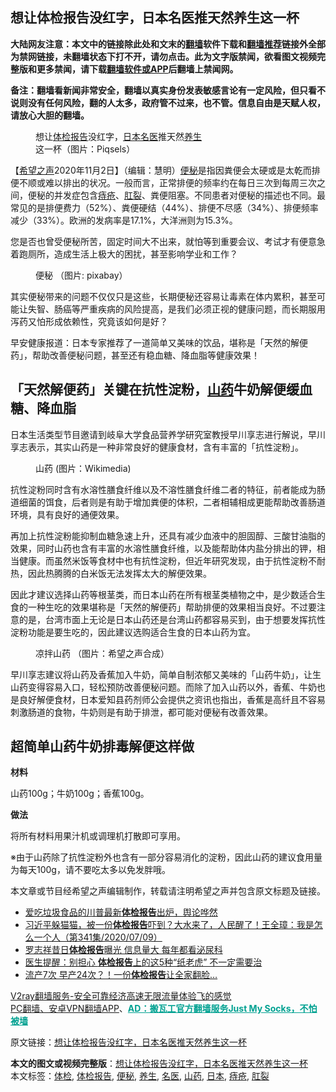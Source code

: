  <h2>想让体检报告没红字，日本名医推天然养生这一杯</h2> <p class="notice"><b>大陆网友注意：本文中的链接除此处和文末的<a href="https://github.com/bannedbook/fanqiang" >翻墙</a>软件下载和<a href="https://github.com/killgcd/justmysocks/blob/master/README.md">翻墙推荐</a>链接外全部为禁网链接，未翻墙状态下打不开，请勿点击。此为文字版禁闻，欲看图文视频完整版和更多禁闻，请下载<a href="https://github.com/bannedbook/fanqiang">翻墙软件或APP</a>后翻墙上禁闻网。</p><p>备注：翻墙看新闻非常安全，翻墙以真实身份发表敏感言论有一定风险，但只看不说则没有任何风险，翻的人太多，政府管不过来，也不管。信息自由是天赋人权，请放心大胆的翻墙。</b></p>  <div class="entry"> <figure><figcaption>想让<a href="https://www.bannedbook.org/bnews/tag/%E4%BD%93%E6%A3%80%E6%8A%A5%E5%91%8A/" class="st_tag internal_tag" rel="tag" title="标签 体检报告 下的日志">体检报告</a>没红字，<a href="https://www.bannedbook.org/bnews/tag/%e6%97%a5%e6%9c%ac/" class="st_tag internal_tag" rel="tag" title="标签 日本 下的日志">日本</a><a href="https://www.bannedbook.org/bnews/tag/%e5%90%8d%e5%8c%bb/" class="st_tag internal_tag" rel="tag" title="标签 名医 下的日志">名医</a>推天然<a href="https://www.bannedbook.org/bnews/tag/%e5%85%bb%e7%94%9f/" class="st_tag internal_tag" rel="tag" title="标签 养生 下的日志">养生</a>这一杯（图片：Piqsels）</figcaption></figure> <p>【<span class='wp_keywordlink_affiliate'><a href="https://www.soundofhope.org" title="希望之声" target="_blank">希望之声</a></span>2020年11月2日】（编辑：慧明）<a href="https://www.bannedbook.org/bnews/tag/%e4%be%bf%e7%a7%98/" class="st_tag internal_tag" rel="tag" title="标签 便秘 下的日志">便秘</a>是指因粪便会太硬或是太乾而排便不顺或难以排出的状况。一般而言，正常排便的频率约在每日三次到每周三次之间，便秘的并发症包含<a href="https://www.bannedbook.org/bnews/tag/%e7%97%94%e7%96%ae/" class="st_tag internal_tag" rel="tag" title="标签 痔疮 下的日志">痔疮</a>、<a href="https://www.bannedbook.org/bnews/tag/%e8%82%9b%e8%a3%82/" class="st_tag internal_tag" rel="tag" title="标签 肛裂 下的日志">肛裂</a>、粪便阻塞。不同患者对便秘的描述也不同。最常见的是排便费力（52%）、粪便硬结（44%）、排便不尽感（34%）、排便频率减少（33%）。欧洲的发病率是17.1%，大洋洲则为15.3%。</p> <p>您是否也曾受便秘所苦，固定时间大不出来，就怕等到重要会议、考试才有便意急着跑厕所，造成生活上极大的困扰，甚至影响学业和工作？</p> <figure><figcaption>便秘 （图片: pixabay）</figcaption></figure> <p>其实便秘带来的问题不仅仅只是这些，长期便秘还容易让毒素在体内累积，甚至可能让失智、肠癌等严重疾病的风险提高，是我们必须正视的健康问题，而长期服用泻药又怕形成依赖性，究竟该如何是好？</p> <p>早安健康报道：日本专家推荐了一道简单又美味的饮品，堪称是「天然的解便药」，帮助改善便秘问题，甚至还有稳血糖、降血脂等健康效果！</p>  <h2>「天然解便药」关键在抗性淀粉，<a href="https://www.bannedbook.org/bnews/tag/%e5%b1%b1%e8%8d%af/" class="st_tag internal_tag" rel="tag" title="标签 山药 下的日志">山药</a>牛奶解便缓血糖、降血脂</h2> <p>日本生活类型节目邀请到岐阜大学食品营养学研究室教授早川享志进行解说，早川享志表示，其实山药是一种非常良好的健康食材，含有丰富的「抗性淀粉」。</p> <figure><figcaption>山药  (图片：Wikimedia)</figcaption></figure> <p>抗性淀粉同时含有水溶性膳食纤维以及不溶性膳食纤维二者的特征，前者能成为肠道细菌的饵食，后者则是有助于增加粪便的体积，二者相辅相成更能帮助改善肠道环境，具有良好的通便效果。</p> <p>再加上抗性淀粉能抑制血糖急速上升，还具有减少血液中的胆固醇、三酸甘油脂的效果，同时山药也含有丰富的水溶性膳食纤维，以及能帮助体内盐分排出的钾，相当健康。而虽然米饭等食材中也有抗性淀粉，但近年研究发现，由于抗性淀粉不耐热，因此热腾腾的白米饭无法发挥太大的解便效果。</p> <p>因此才建议选择山药等根茎类，而日本山药在所有根茎类植物之中，是少数适合生食的一种生吃的效果堪称是「天然的解便药」帮助排便的效果相当良好。不过要注意的是，台湾市面上无论是日本山药还是台湾山药都容易买到，由于想要发挥抗性淀粉功能是要生吃的，因此建议选购适合生食的日本山药为宜。</p>  <figure><figcaption>凉拌山药 （图片：希望之声合成）</figcaption></figure> <p>早川享志建议将山药及香蕉加入牛奶，简单自制浓郁又美味的「山药牛奶」，让生山药变得容易入口，轻松预防改善便秘问题。而除了加入山药以外，香蕉、牛奶也是良好解便食材，日本爱知县药剂师公会提供之资讯也指出，香蕉是高纤且不容易刺激肠道的食物，牛奶则是有助于排泄，都可能对便秘有改善效果。</p> <h2>超简单山药牛奶排毒解便这样做</h2> <p><strong>材料</strong></p> <p>山药100g；牛奶100g；香蕉100g。</p> <p><strong>做法</strong></p>  <p>将所有材料用果汁机或调理机打散即可享用。</p> <p>※由于山药除了抗性淀粉外也含有一部分容易消化的淀粉，因此山药的建议食用量为每天100g，请不要吃太多以免发胖哦。</p> <p>本文章或节目经希望之声编辑制作，转载请注明希望之声并包含原文标题及链接。</p> <ul class='op-related-articles' title='相关阅读'> <li><a href='https://www.bannedbook.org/bnews/comments/20200607/1370954.html' target='_blank'>爱吃垃圾食品的川普最新<b>体检报告</b>出炉，舆论哗然</a></li> <li><a href='https://www.bannedbook.org/bnews/bannedvideo/20200712/1359739.html' target='_blank'>习近平躲猫猫，被一份<b>体检报告</b>吓到？大水来了，人民醒了！王全璋：我是怎么一个人（第341集/2020/07/09）</a></li> <li><a href='https://www.bannedbook.org/bnews/yule/20200427/1319903.html' target='_blank'>罗志祥昔日<b>体检报告</b>曝光 信息量大 每年都看泌尿科</a></li> <li><a href='https://www.bannedbook.org/bnews/health/20191225/1247285.html' target='_blank'>医生提醒：别担心 <b>体检报告</b>上的这5种“纸老虎” 不一定需要治</a></li> <li><a href='https://www.bannedbook.org/bnews/lifebaike/20191106/1218659.html' target='_blank'>流产7次 早产24次？！一份<b>体检报告</b>让全家翻脸…</a></li> </ul> <p class="texttj"> <a href="https://www.bannedbook.org/forum23/topic22702.html" target="_blank">V2ray翻墙服务-安全可靠经济高速无限流量体验飞的感觉</a><br/> <a href="https://github.com/bannedbook/fanqiang/wiki/%E7%A6%81%E9%97%BB%E7%BD%91%E5%AE%89%E5%8D%93%E7%BF%BB%E5%A2%99%E6%96%B0%E9%97%BBAPP" target="_blank">PC翻墙、安卓VPN翻墙APP</a>、<span onclick="window.open('https://github.com/killgcd/justmysocks/blob/master/README.md')" style="font-weight:bold;color:#00A191;cursor:pointer;text-decoration:underline;outline:none">AD：搬瓦工官方翻墙服务Just My Socks，不怕被墙</span></p><p>原文链接：<a class="src_link"  href="https://www.soundofhope.org/post/376738" target="_blank">想让体检报告没红字，日本名医推天然养生这一杯</a></p> <a name='sharetosocial'></a>       <div><b>本文的图文或视频完整版</b>：<a href='https://www.bannedbook.org/bnews/comments/20201103/1424948.html'>想让体检报告没红字，日本名医推天然养生这一杯</a></div>  </div><!--END ENTRY--> <div class="postfooter"> <div>本文标签：<a href="https://www.bannedbook.org/bnews/tag/%E4%BD%93%E6%A3%80/" rel="tag">体检</a>, <a href="https://www.bannedbook.org/bnews/tag/%E4%BD%93%E6%A3%80%E6%8A%A5%E5%91%8A/" rel="tag">体检报告</a>, <a href="https://www.bannedbook.org/bnews/tag/%e4%be%bf%e7%a7%98/" rel="tag">便秘</a>, <a href="https://www.bannedbook.org/bnews/tag/%e5%85%bb%e7%94%9f/" rel="tag">养生</a>, <a href="https://www.bannedbook.org/bnews/tag/%e5%90%8d%e5%8c%bb/" rel="tag">名医</a>, <a href="https://www.bannedbook.org/bnews/tag/%e5%b1%b1%e8%8d%af/" rel="tag">山药</a>, <a href="https://www.bannedbook.org/bnews/tag/%e6%97%a5%e6%9c%ac/" rel="tag">日本</a>, <a href="https://www.bannedbook.org/bnews/tag/%e7%97%94%e7%96%ae/" rel="tag">痔疮</a>, <a href="https://www.bannedbook.org/bnews/tag/%e8%82%9b%e8%a3%82/" rel="tag">肛裂</a></div>  </div><!--END POSTFOOTER--> 